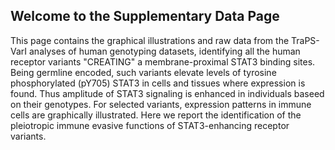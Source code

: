 ## Welcome to the Supplementary Data Page

This page contains the graphical illustrations and raw data from the TraPS-VarI analyses of human genotyping datasets, identifying all the human receptor variants "CREATING" a membrane-proximal STAT3 binding sites. Being germline encoded, such variants elevate levels of tyrosine phosphorylated (pY705) STAT3 in cells and tissues where expression is found. Thus amplitude of STAT3 signaling is enhanced in individuals baseed on their genotypes. For selected variants, expression patterns in immune cells are graphically illustrated. Here we report the identification of the pleiotropic immune evasive functions of STAT3-enhancing receptor variants. 

